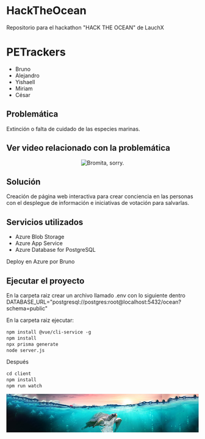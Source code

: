 # HackTheOcean
Repositorio para el hackathon "HACK THE OCEAN" de LauchX 

# PETrackers

* Bruno 
* Alejandro
* Yishaell
* Miriam
* César

## Problemática

Extinción o falta de cuidado de las especies marinas.

## Ver video relacionado con la problemática

<p align="center">
  <img src="https://i.pinimg.com/originals/60/c1/4a/60c14a43fb4745795b3b358868517e79.png" width="350" title="Bromita, sorry.">
</p>

## Solución 

Creación de página web interactiva para crear conciencia en las personas con el desplegue de información e iniciativas de votación para salvarlas.

## Servicios utilizados

 - Azure Blob Storage
 - Azure App Service 
 - Azure Database for PostgreSQL

Deploy en Azure por Bruno

## Ejecutar el proyecto

En la carpeta raiz crear un archivo llamado .env con lo siguiente dentro DATABASE_URL="postgresql://postgres:root@localhost:5432/ocean?schema=public"

En la carpeta raiz ejecutar:

    npm install @vue/cli-service -g
    npm install
    npx prisma generate
    node server.js

Después

    cd client
    npm install 
    npm run watch

<p align="center">
  <img src="/docs/img/header.jpg">
</p>
    

